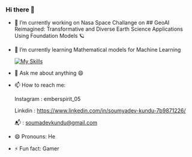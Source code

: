 ### Hi there 👋



- 🔭 I’m currently working on Nasa Space Challange on ## GeoAI Reimagined: Transformative and Diverse Earth Science Applications Using Foundation Models 🪐
- 🌱 I’m currently learning Mathematical models for Machine Learning
  
   [![My Skills](https://skillicons.dev/icons?i=js,html,css,cpp,java,rust,python)](https://skillicons.dev)

- 💬 Ask me about anything 😄
- 📫 How to reach me:

  
  Instagram : emberspirit_05
  
  Linkdin : https://www.linkedin.com/in/soumyadev-kundu-7b9871226/
   
  📬 : soumadevkundu@gmail.com 
  
- 😄 Pronouns: He
- ⚡ Fun fact: Gamer

